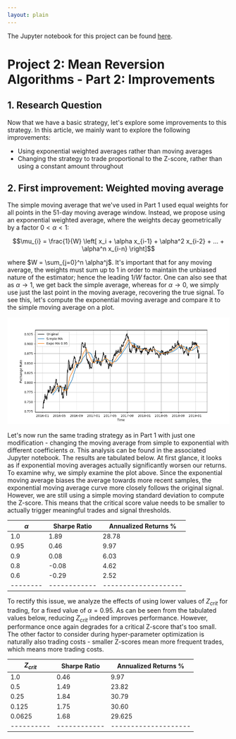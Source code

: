 ```yaml
---
layout: plain
---
```


The Jupyter notebook for this project can be found [here](https://github.com/sundarganesh21/quantfin/tree/main/project2_fx_mean_reversion_part2).

# Project 2: Mean Reversion Algorithms - Part 2: Improvements

## 1. Research Question
Now that we have a basic strategy, let's explore some improvements to this strategy. In this article, we mainly want to explore the following improvements:
- Using exponential weighted averages rather than moving averages
- Changing the strategy to trade proportional to the Z-score, rather than using a constant amount throughout

## 2. First improvement: Weighted moving average
The simple moving average that we've used in Part 1 used equal weights for all points in the 51-day moving average window. Instead, we propose using an exponential weighted average, where the weights decay geometrically by a factor $0 < \alpha < 1$:

$$\mu_{i} = \frac{1}{W} \left[ x_i + \alpha x_{i-1} + \alpha^2 x_{i-2} + ... + \alpha^n x_{i-n} \right]$$

where  $W = \sum_{j=0}^n \alpha^j$. It's important that for any moving average, the weights must sum up to 1 in order to maintain the unbiased nature of the estimator; hence the leading $1/W$ factor. One can also see that as $\alpha \rightarrow 1$, we get back the simple average, whereas for $\alpha \rightarrow 0$, we simply use just the last point in the moving average, recovering the true signal. To see this, let's compute the exponential moving average and compare it to the simple moving average on a plot.

![Moving Average Comparison](../assets/images/project2/simp_vs_exp_mean.png)

Let's now run the same trading strategy as in Part 1 with just one modification - changing the moving average from simple to exponential with different coefficients $\alpha$. This analysis can be found in the associated Jupyter notebook. The results are tabulated below. At first glance, it looks as if exponential moving averages actually significantly worsen our returns. To examine why, we simply examine the plot above. Since the exponential moving average biases the average towards more recent samples, the exponential moving average curve more closely follows the original signal. However, we are still using a simple moving standard deviation to compute the Z-score. This means that the critical score value needs to be smaller to actually trigger meaningful trades and signal thresholds. 

| $\alpha$ | Sharpe Ratio | Annualized Returns % |
| -------- | ------------ | -------------------- |
| 1.0      | 1.89         | 28.78                |
| 0.95     | 0.46         | 9.97                 |
| 0.9      | 0.08         | 6.03                 |
| 0.8      | -0.08        | 4.62                 |
| 0.6      | -0.29        | 2.52                 |
| -------- | ------------ | -------------------- |

To rectify this issue, we analyze the effects of using lower values of $Z_{crit}$ for trading, for a fixed value of $\alpha=0.95$. As can be seen from the tabulated values below, reducing $Z_{crit}$ indeed improves performance. However, performance once again degrades for a critical Z-score that's too small. The other factor to consider during hyper-parameter optimization is naturally also trading costs - smaller Z-scores mean more frequent trades, which means more trading costs. 

| $Z_{crit}$ | Sharpe Ratio | Annualized Returns % |
| ---------- | ------------ | -------------------- |
| 1.0        | 0.46         | 9.97                 |
| 0.5        | 1.49         | 23.82                |
| 0.25       | 1.84         | 30.79                |
| 0.125      | 1.75         | 30.60                |
| 0.0625     | 1.68         | 29.625               |
| ---------- | ------------ | -------------------- |

